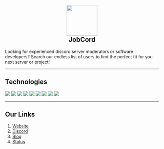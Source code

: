 <h2 align='center'>
  <img src="https://media.discordapp.net/attachments/653733403841134600/981430319880241172/IMG_5366.png" height='100px' width='100px' />
  <br>
   JobCord
</h2>
<p>
  Looking for experienced discord server moderators or software developers? 
  Search our endless list of users to find the perfect fit for you next server or project!
</p>

<hr />

## Technologies

<p>
  <img src="https://img.shields.io/badge/Node-0C0032?style=for-the-badge&logo=node.js" />
  <img src="https://img.shields.io/badge/Next-0C0032?style=for-the-badge&logo=next.js" />
  <img src="https://img.shields.io/badge/React-0C0032?style=for-the-badge&logo=react" />
  <img src="https://img.shields.io/badge/Mongo-0C0032?style=for-the-badge&logo=mongodb" />
  <img src="https://img.shields.io/badge/Redis-0C0032?style=for-the-badge&logo=redis" />
  <img src="https://img.shields.io/badge/Typescript-0C0032?style=for-the-badge&logo=typescript" />
  <img src="https://img.shields.io/badge/Express-0C0032?style=for-the-badge&logo=express" />
  <img src="https://img.shields.io/badge/Fastify-0C0032?style=for-the-badge&logo=fastify" />
  <img src="https://img.shields.io/badge/Electron-0C0032?style=for-the-badge&logo=electron" />
 </p>

<hr />

<h2>
  Our Links
</h2>

<ol>
  <li><a href="https://dscjobs.org">Website</a></li>
  <li><a href="https://dscjobs.org/discord">Discord</a></li>
  <li><a href="https://help.dscjobs.org">Blog</a></li>
  <li><a href="https://status.dscjobs.org">Status</a></li>
</ol>

